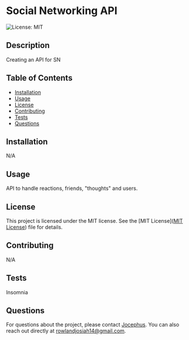 
# Social Networking API

![License: MIT](https://img.shields.io/badge/License-MIT-yellow.svg)

## Description
Creating an API for SN

## Table of Contents
- [Installation](#installation)
- [Usage](#usage)
- [License](#license)
- [Contributing](#contributing)
- [Tests](#tests)
- [Questions](#questions)

## Installation
N/A

## Usage
API to handle reactions, friends, "thoughts" and users.


## License

This project is licensed under the MIT license. See the [MIT License]([MIT License](https://opensource.org/licenses/MIT)) file for details.


## Contributing
N/A

## Tests
Insomnia

## Questions
For questions about the project, please contact [Jocephus](https://github.com/Jocephus).
You can also reach out directly at rowlandjosiah14@gmail.com.

